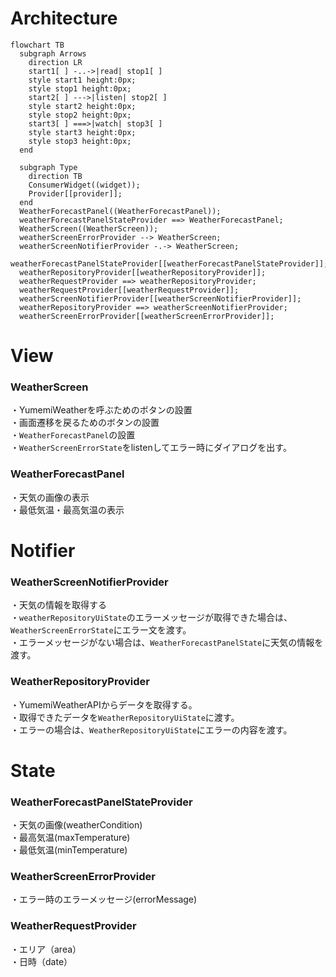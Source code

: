 # Architecture

```mermaid
flowchart TB
  subgraph Arrows
    direction LR
    start1[ ] -..->|read| stop1[ ]
    style start1 height:0px;
    style stop1 height:0px;
    start2[ ] --->|listen| stop2[ ]
    style start2 height:0px;
    style stop2 height:0px; 
    start3[ ] ===>|watch| stop3[ ]
    style start3 height:0px;
    style stop3 height:0px; 
  end

  subgraph Type
    direction TB
    ConsumerWidget((widget));
    Provider[[provider]];
  end
  WeatherForecastPanel((WeatherForecastPanel));
  weatherForecastPanelStateProvider ==> WeatherForecastPanel;
  WeatherScreen((WeatherScreen));
  weatherScreenErrorProvider --> WeatherScreen;
  weatherScreenNotifierProvider -.-> WeatherScreen;
  weatherForecastPanelStateProvider[[weatherForecastPanelStateProvider]];
  weatherRepositoryProvider[[weatherRepositoryProvider]];
  weatherRequestProvider ==> weatherRepositoryProvider;
  weatherRequestProvider[[weatherRequestProvider]];
  weatherScreenNotifierProvider[[weatherScreenNotifierProvider]];
  weatherRepositoryProvider ==> weatherScreenNotifierProvider;
  weatherScreenErrorProvider[[weatherScreenErrorProvider]];

```


# View

### WeatherScreen
・YumemiWeatherを呼ぶためのボタンの設置       
・画面遷移を戻るためのボタンの設置  
・`WeatherForecastPanel`の設置  
・`WeatherScreenErrorState`をlistenしてエラー時にダイアログを出す。

### WeatherForecastPanel
・天気の画像の表示  
・最低気温・最高気温の表示

# Notifier

### WeatherScreenNotifierProvider
・天気の情報を取得する  
・`weatherRepositoryUiState`のエラーメッセージが取得できた場合は、`WeatherScreenErrorState`にエラー文を渡す。    
・エラーメッセージがない場合は、`WeatherForecastPanelState`に天気の情報を渡す。

### WeatherRepositoryProvider
・YumemiWeatherAPIからデータを取得する。　　  
・取得できたデータを`WeatherRepositoryUiState`に渡す。  
・エラーの場合は、`WeatherRepositoryUiState`にエラーの内容を渡す。


# State

### WeatherForecastPanelStateProvider
・天気の画像(weatherCondition)  
・最高気温(maxTemperature)    
・最低気温(minTemperature)

### WeatherScreenErrorProvider
・エラー時のエラーメッセージ(errorMessage)

### WeatherRequestProvider
・エリア（area）  
・日時（date）  

